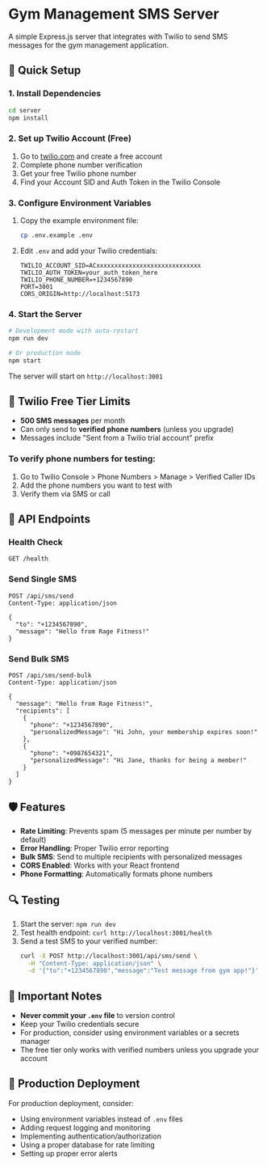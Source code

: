 # Gym Management SMS Server

A simple Express.js server that integrates with Twilio to send SMS messages for the gym management application.

## 🚀 Quick Setup

### 1. Install Dependencies
```bash
cd server
npm install
```

### 2. Set up Twilio Account (Free)
1. Go to [twilio.com](https://www.twilio.com) and create a free account
2. Complete phone number verification
3. Get your free Twilio phone number
4. Find your Account SID and Auth Token in the Twilio Console

### 3. Configure Environment Variables
1. Copy the example environment file:
   ```bash
   cp .env.example .env
   ```

2. Edit `.env` and add your Twilio credentials:
   ```env
   TWILIO_ACCOUNT_SID=ACxxxxxxxxxxxxxxxxxxxxxxxxxxxxx
   TWILIO_AUTH_TOKEN=your_auth_token_here
   TWILIO_PHONE_NUMBER=+1234567890
   PORT=3001
   CORS_ORIGIN=http://localhost:5173
   ```

### 4. Start the Server
```bash
# Development mode with auto-restart
npm run dev

# Or production mode
npm start
```

The server will start on `http://localhost:3001`

## 📱 Twilio Free Tier Limits

- **500 SMS messages** per month
- Can only send to **verified phone numbers** (unless you upgrade)
- Messages include "Sent from a Twilio trial account" prefix

### To verify phone numbers for testing:
1. Go to Twilio Console > Phone Numbers > Manage > Verified Caller IDs
2. Add the phone numbers you want to test with
3. Verify them via SMS or call

## 🔧 API Endpoints

### Health Check
```http
GET /health
```

### Send Single SMS
```http
POST /api/sms/send
Content-Type: application/json

{
  "to": "+1234567890",
  "message": "Hello from Rage Fitness!"
}
```

### Send Bulk SMS
```http
POST /api/sms/send-bulk
Content-Type: application/json

{
  "message": "Hello from Rage Fitness!",
  "recipients": [
    {
      "phone": "+1234567890",
      "personalizedMessage": "Hi John, your membership expires soon!"
    },
    {
      "phone": "+0987654321",
      "personalizedMessage": "Hi Jane, thanks for being a member!"
    }
  ]
}
```

## 🛡️ Features

- **Rate Limiting**: Prevents spam (5 messages per minute per number by default)
- **Error Handling**: Proper Twilio error reporting
- **Bulk SMS**: Send to multiple recipients with personalized messages
- **CORS Enabled**: Works with your React frontend
- **Phone Formatting**: Automatically formats phone numbers

## 🔍 Testing

1. Start the server: `npm run dev`
2. Test health endpoint: `curl http://localhost:3001/health`
3. Send a test SMS to your verified number:
   ```bash
   curl -X POST http://localhost:3001/api/sms/send \
     -H "Content-Type: application/json" \
     -d '{"to":"+1234567890","message":"Test message from gym app!"}'
   ```

## 🚨 Important Notes

- **Never commit your `.env` file** to version control
- Keep your Twilio credentials secure
- For production, consider using environment variables or a secrets manager
- The free tier only works with verified numbers unless you upgrade your account

## 🔄 Production Deployment

For production deployment, consider:
- Using environment variables instead of `.env` files
- Adding request logging and monitoring
- Implementing authentication/authorization
- Using a proper database for rate limiting
- Setting up proper error alerts
